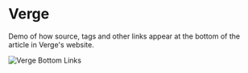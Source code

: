 # Verge
Demo of how source, tags and other links appear at the bottom of the article in Verge's website.

![Verge Bottom Links](http://imgur.com/x5wTO2q)
